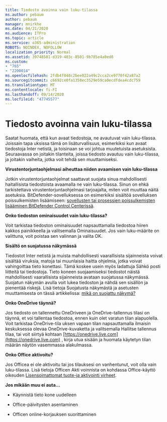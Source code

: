 ```yaml
---
title: Tiedosto avoinna vain luku-tilassa
ms.author: pebaum
author: pebaum
manager: mnirkhe
ms.date: 04/21/2020
ms.audience: ITPro
ms.topic: article
ms.service: o365-administration
ROBOTS: NOINDEX, NOFOLLOW
localization_priority: Normal
ms.assetid: 39748581-d319-403c-8501-9b785e4a0ed8
ms.custom:
- "765"
- "2200014"
ms.openlocfilehash: 2fdb4f048c2bee022a49c2cca2ce9770f42a87a2
ms.sourcegitcommit: c6692ce0fa1358ec3529e59ca0ecdfdea4cdc759
ms.translationtype: MT
ms.contentlocale: fi-FI
ms.lasthandoff: 09/14/2020
ms.locfileid: "47745577"
---
```

# <a name="file-open-read-only"></a>Tiedosto avoinna vain luku-tilassa

Saatat huomata, että kun avaat tiedostoja, ne avautuvat vain luku-tilassa. Joissain tapa uksissa tämä on lisäturvallisuus, esimerkiksi kun avaat tiedostoja Inter netistä, ja toisinaan se voi johtua muutetuista asetuksista. Seuraavassa on joitakin tilanteita, joissa tiedosto avautuu vain luku-tilassa, ja joitakin vaiheita, jotka voit tehdä sen muuttamiseksi.
  
 **Virustentorjuntaohjelmasi aiheuttaa niiden avaamisen vain luku-tilassa**
  
Jotkin virustentorjuntaohjelmat saattavat suojata sinua mahdollisesti haitallisista tiedostoista avaamalla ne vain luku-tilassa. Sinun on ehkä tarkistettava virustentorjuntaohjelmasi tarjoajalta, miten voit muuttaa näitä asetuksia. BitDefender-sovelluksessa on esimerkiksi sisältöä sovelluksen poissulkemisten lisäämiseen: [sovellusten tai prosessien poissulkemisten lisääminen BitDefender Control Centerissä](https://aka.ms/AA6098i).
  
 **Onko tiedoston ominaisuudet vain luku-tilassa?**
  
Voit tarkistaa tiedoston ominaisuudet napsauttamalla tiedostoa hiiren kakkos painikkeella ja valitsemalla Ominaisuudet. Jos vain luku-määrite on valittuna, voit poistaa sen valinnan ja valita OK.
  
 **Sisältö on suojatussa näkymässä**
  
Tiedostot Inter netistä ja muista mahdollisesti vaarallisista sijainneista voivat sisältää viruksia, matoja tai muunlaisia haitta ohjelmia, jotka voivat vahingoittaa tieto konettasi. Tämä koskee usein myös ladattuja Sähkö posti liitteitä tai tiedostoja. Tieto koneen suojaamiseksi tiedostot näistä mahdollisesti vaarallisista sijainneista avataan suojatussa näkymässä. Suojatun näkymän avulla voit lukea tiedoston ja nähdä sen sisällön ja pienentää riskejä. Lisä tietoja Suojatusta näkymästä ja asetusten muuttamisesta on tässä artikkelissa: [mikä on suojattu näkymä?](https://support.office.com/article/d6f09ac7-e6b9-4495-8e43-2bbcdbcb6653)
  
 **Onko OneDrive täynnä?**
  
Jos tiedosto on tallennettu OneDriveen ja OneDrive-tallennus tilasi on täynnä, et voi tallentaa tiedostoa, ennen kuin olet varatun tilan alapuolella. Voit tarkistaa OneDrive-tila uksen vapaan tilan napsauttamalla ilmaisin keskuksessa olevaa OneDrive-kuvaketta ja valitsemalla Hallitse tallennus tilaa, tai voit siirtyä kohtaan [https://onedrive.live.com](https://onedrive.live.com) , kirja utua sisään ja huomata käytetyn tilan määrän näytön vasemmassa alakulmassa.
  
 **Onko Office aktivoitu?**
  
Jos Officea ei ole aktivoitu tai jos tilauksesi on vanhentunut, voit olla vain luku-tilassa. Lisä tietoja Officen Akti voinnista on kohdassa Office-käyttö oikeuden [Lisensoimattomat tuote-ja aktivointi virheet](https://support.office.com/article/0d23d3c0-c19c-4b2f-9845-5344fedc4380).
  
 **Jos mikään muu ei auta...**
  
- Käynnistä tieto kone uudelleen
    
- Office-päivitysten asentaminen
    
- Officen online-korjauksen suorittaminen
    

